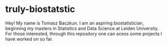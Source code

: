 # truly-biostatstic

Hey! My name is Tomasz Baczkun. I am an aspiring biostatistician, beginning my masters in Statistics and Data Science at Leiden University. For those interested, through this repository one can acess some projects I have worked on so far.
